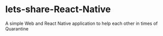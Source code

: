 # lets-share-React-Native
A simple Web and React Native application to help each other in times of Quarantine

